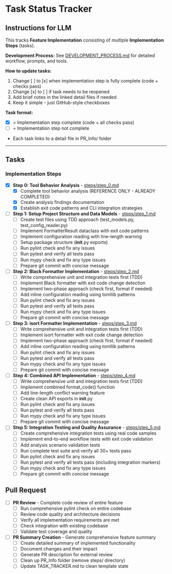 # Task Status Tracker

## Instructions for LLM

This tracks **Feature Implementation** consisting of multiple **Implementation Steps** (tasks).

**Development Process:** See [DEVELOPMENT_PROCESS.md](./DEVELOPMENT_PROCESS.md) for detailed workflow, prompts, and tools.

**How to update tasks:**
1. Change [ ] to [x] when implementation step is fully complete (code + checks pass)
2. Change [x] to [ ] if task needs to be reopened
3. Add brief notes in the linked detail files if needed
4. Keep it simple - just GitHub-style checkboxes

**Task format:**
- [x] = Implementation step complete (code + all checks pass)
- [ ] = Implementation step not complete
- Each task links to a detail file in PR_Info/ folder

---

## Tasks

### Implementation Steps

- [x] **Step 0: Tool Behavior Analysis** - [steps/step_0.md](steps/step_0.md)
  - [x] Complete tool behavior analysis (REFERENCE ONLY - ALREADY COMPLETED)
  - [x] Create analysis findings documentation
  - [x] Establish exit code patterns and CLI integration strategies

- [ ] **Step 1: Setup Project Structure and Data Models** - [steps/step_1.md](steps/step_1.md)
  - [ ] Create test files using TDD approach (test_models.py, test_config_reader.py)
  - [ ] Implement FormatterResult dataclass with exit code patterns
  - [ ] Implement configuration reading with line-length warning
  - [ ] Setup package structure (__init__.py exports)
  - [ ] Run pylint check and fix any issues
  - [ ] Run pytest and verify all tests pass
  - [ ] Run mypy check and fix any type issues
  - [ ] Prepare git commit with concise message

- [ ] **Step 2: Black Formatter Implementation** - [steps/step_2.md](steps/step_2.md)
  - [ ] Write comprehensive unit and integration tests first (TDD)
  - [ ] Implement Black formatter with exit code change detection
  - [ ] Implement two-phase approach (check first, format if needed)
  - [ ] Add inline configuration reading using tomllib patterns
  - [ ] Run pylint check and fix any issues
  - [ ] Run pytest and verify all tests pass
  - [ ] Run mypy check and fix any type issues
  - [ ] Prepare git commit with concise message

- [ ] **Step 3: isort Formatter Implementation** - [steps/step_3.md](steps/step_3.md)
  - [ ] Write comprehensive unit and integration tests first (TDD)
  - [ ] Implement isort formatter with exit code change detection
  - [ ] Implement two-phase approach (check first, format if needed)
  - [ ] Add inline configuration reading using tomllib patterns
  - [ ] Run pylint check and fix any issues
  - [ ] Run pytest and verify all tests pass
  - [ ] Run mypy check and fix any type issues
  - [ ] Prepare git commit with concise message

- [ ] **Step 4: Combined API Implementation** - [steps/step_4.md](steps/step_4.md)
  - [ ] Write comprehensive unit and integration tests first (TDD)
  - [ ] Implement combined format_code() function
  - [ ] Add line-length conflict warning feature
  - [ ] Create clean API exports in __init__.py
  - [ ] Run pylint check and fix any issues
  - [ ] Run pytest and verify all tests pass
  - [ ] Run mypy check and fix any type issues
  - [ ] Prepare git commit with concise message

- [ ] **Step 5: Integration Testing and Quality Assurance** - [steps/step_5.md](steps/step_5.md)
  - [ ] Create comprehensive integration tests using real code samples
  - [ ] Implement end-to-end workflow tests with exit code validation
  - [ ] Add analysis scenario validation tests
  - [ ] Run complete test suite and verify all 30+ tests pass
  - [ ] Run pylint check and fix any issues
  - [ ] Run pytest and verify all tests pass (including integration markers)
  - [ ] Run mypy check and fix any type issues
  - [ ] Prepare git commit with concise message

## Pull Request

- [ ] **PR Review** - Complete code review of entire feature
  - [ ] Run comprehensive pylint check on entire codebase
  - [ ] Review code quality and architecture decisions
  - [ ] Verify all implementation requirements are met
  - [ ] Check integration with existing codebase
  - [ ] Validate test coverage and quality

- [ ] **PR Summary Creation** - Generate comprehensive feature summary
  - [ ] Create detailed summary of implemented functionality
  - [ ] Document changes and their impact
  - [ ] Generate PR description for external review
  - [ ] Clean up PR_Info folder (remove steps/ directory)
  - [ ] Update TASK_TRACKER.md to clean template state
